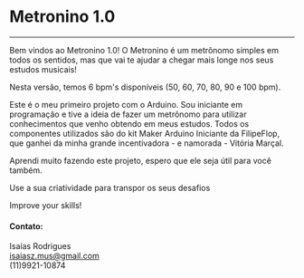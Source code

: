 # Metronino 1.0
---
Bem vindos ao Metronino 1.0! 
O Metronino é um metrônomo simples em todos os sentidos, mas que vai te ajudar a chegar mais longe nos seus estudos musicais!

Nesta versão, temos 6 bpm's disponíveis (50, 60, 70, 80, 90 e 100 bpm).

Este é o meu primeiro projeto com o Arduino. Sou iniciante em programação e tive a ideia de fazer um metrônomo para utilizar 
conhecimentos que venho obtendo em meus estudos. Todos os componentes utilizados são do kit Maker Arduino Iniciante da FilipeFlop,
que ganhei da minha grande incentivadora - e namorada - Vitória Marçal. 

Aprendi muito fazendo este projeto, espero que ele seja útil para você também.

Use a sua criatividade para transpor os seus desafios

Improve your skills!

#### Contato: 
Isaías Rodrigues <br />
isaiasz.mus@gmail.com <br />
(11)9921-10874 <br />

